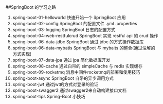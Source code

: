 ##SpringBoot 的学习之路
1.  spring-boot-01-helloworld      快速开始一个 SpringBoot 应用
2.  spring-boot-02-config          SpringBoot 的配置文件 .yml .properties 
3.  spring-boot-03-logging         SpringBoot 日志的配置方式
4.  spring-boot-04-web-restfulcrud SpringBoot 实现 restful api 的 crud 操作
5.  spring-boot-06-data-jdbc       SpringBoot 通过 jdbc 的方式操作数据库
6.  spring-boot-06-data-mybatis    SpringBoot 与 mybaits 的整合(通过注解的方式实现)
7.  spring-boot-07-data-jpa        通过 jpa 简化数据库开发
8.  spring-boot-08-cache           通过自带的 simpleCache 与 redis 实现缓存
9.  spring-boot-09-rocketmq        消息中间件rocketmq的部署和使用技巧
10. spring-boot-async              SpringBoot 自带的异步调用方式
11. spring-boot-jwt                通过jwt的方式对登录的验证
9.  spring-boot-swagger2           通过swagger2来自动构建接口文档
10. spring-boot-tips               Spring-Boot 小技巧
